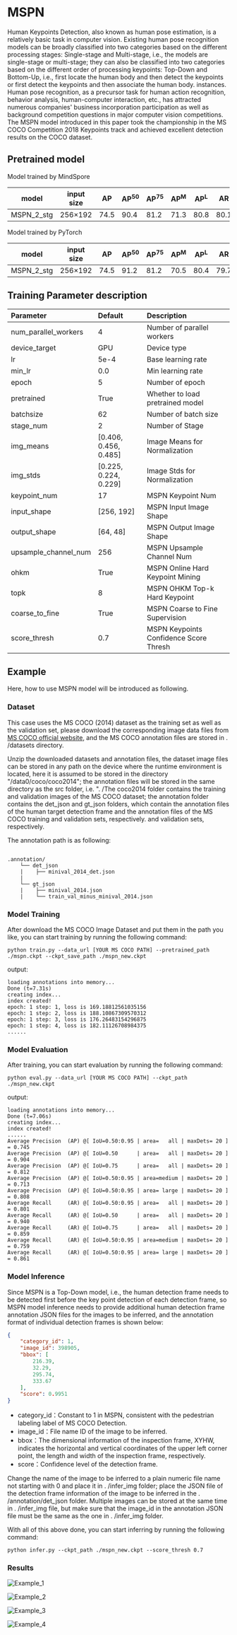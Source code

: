 # MSPN

Human Keypoints Detection, also known as human pose estimation, is a relatively basic task in computer vision. Existing human pose recognition models can be broadly classified into two categories based on the different processing stages: Single-stage and Multi-stage, i.e., the models are single-stage or multi-stage; they can also be classified into two categories based on the different order of processing keypoints: Top-Down and Bottom-Up, i.e., first locate the human body and then detect the keypoints or first detect the keypoints and then associate the human body. instances. Human pose recognition, as a precursor task for human action recognition, behavior analysis, human-computer interaction, etc., has attracted numerous companies' business incorporation participation as well as background competition questions in major computer vision competitions. The MSPN model introduced in this paper took the championship in the MS COCO Competition 2018 Keypoints track and achieved excellent detection results on the COCO dataset.

## Pretrained model

Model trained by MindSpore

| model   |input size|AP  |AP<sup>50</sup>|AP<sup>75</sup>|AP<sup>M</sup>|AP<sup>L</sup>|AR  |AR<sup>50</sup>|AR<sup>75</sup>|AR<sup>M</sup>|AR<sup>L</sup>| ckpt                                                                             |
| ------- |----------|----|------|------|-----|-----|----|------|------|-----|-----| -------------------------------------------------------------------------------- |
| MSPN_2_stg |256×192|74.5|90.4|81.2|71.3|80.8|80.1|94.0|85.9|75.9|86.1| [ckpt](https://download.mindspore.cn/vision/mspn/mspn.ckpt) |

Model trained by PyTorch

| model   |input size|AP  |AP<sup>50</sup>|AP<sup>75</sup>|AP<sup>M</sup>|AP<sup>L</sup>|AR  |AR<sup>50</sup>|AR<sup>75</sup>|AR<sup>M</sup>|AR<sup>L</sup>|
| ------- |----------|----|------|------|-----|-----|----|------|------|-----|-----|
| MSPN_2_stg |256×192|74.5|91.2|81.2|70.5|80.4|79.7|94.2|85.6|75.4|85.7|

## Training Parameter description

| Parameter | Default | Description |
|:-----|:---------|:--------|
| num_parallel_workers | 4 | Number of parallel workers |
| device_target | GPU | Device type |
| lr | 5e-4 | Base learning rate |
| min_lr | 0.0 | Min learning rate |
| epoch | 5 | Number of epoch |
| pretrained | True | Whether to load pretrained model |
| batchsize | 62 | Number of batch size |
| stage_num | 2 | Number of Stage |
| img_means | [0.406, 0.456, 0.485] | Image Means for Normalization |
| img_stds | [0.225, 0.224, 0.229] | Image Stds for Normalization |
| keypoint_num | 17 | MSPN Keypoint Num |
| input_shape | [256, 192] | MSPN Input Image Shape |
| output_shape | [64, 48] | MSPN Output Image Shape |
| upsample_channel_num | 256 | MSPN Upsample Channel Num |
| ohkm | True | MSPN Online Hard Keypoint Mining |
| topk | 8 | MSPN OHKM Top-k Hard Keypoint |
| coarse_to_fine | True | MSPN Coarse to Fine Supervision |
| score_thresh | 0.7 | MSPN Keypoints Confidence Score Thresh |

## Example

Here, how to use MSPN model will be introduced as following.

### Dataset

This case uses the MS COCO (2014) dataset as the training set as well as the validation set, please download the corresponding image data files from [MS COCO official website](https://cocodataset.org/#download), and the MS COCO annotation files are stored in . /datasets directory.

Unzip the downloaded datasets and annotation files, the dataset image files can be stored in any path on the device where the runtime environment is located, here it is assumed to be stored in the directory "/data0/coco/coco2014"; the annotation files will be stored in the same directory as the src folder, i.e. ". /The coco2014 folder contains the training and validation images of the MS COCO dataset; the annotation folder contains the det_json and gt_json folders, which contain the annotation files of the human target detection frame and the annotation files of the MS COCO training and validation sets, respectively. and validation sets, respectively.

The annotation path is as following:

```text

.annotation/
    └── det_json
    |    ├── minival_2014_det.json
    |
    └── gt_json
    |    ├── minival_2014.json
    |    └── train_val_minus_minival_2014.json
```

### Model Training

After download the MS COCO Image Dataset and put them in the path you like, you can start training by running the following command:

```shell
python train.py --data_url [YOUR MS COCO PATH] --pretrained_path ./mspn.ckpt --ckpt_save_path ./mspn_new.ckpt
```

output:

```text
loading annotations into memory...
Done (t=7.31s)
creating index...
index created!
epoch: 1 step: 1, loss is 169.18812561035156
epoch: 1 step: 2, loss is 188.10867309570312
epoch: 1 step: 3, loss is 176.26483154296875
epoch: 1 step: 4, loss is 182.11126708984375
......
```

### Model Evaluation

After training, you can start evaluation by running the following command:

```text
python eval.py --data_url [YOUR MS COCO PATH] --ckpt_path ./mspn_new.ckpt
```

output:

```text
loading annotations into memory...
Done (t=7.06s)
creating index...
index created!
......
Average Precision  (AP) @[ IoU=0.50:0.95 | area=   all | maxDets= 20 ] = 0.745
Average Precision  (AP) @[ IoU=0.50      | area=   all | maxDets= 20 ] = 0.904
Average Precision  (AP) @[ IoU=0.75      | area=   all | maxDets= 20 ] = 0.812
Average Precision  (AP) @[ IoU=0.50:0.95 | area=medium | maxDets= 20 ] = 0.713
Average Precision  (AP) @[ IoU=0.50:0.95 | area= large | maxDets= 20 ] = 0.808
Average Recall     (AR) @[ IoU=0.50:0.95 | area=   all | maxDets= 20 ] = 0.801
Average Recall     (AR) @[ IoU=0.50      | area=   all | maxDets= 20 ] = 0.940
Average Recall     (AR) @[ IoU=0.75      | area=   all | maxDets= 20 ] = 0.859
Average Recall     (AR) @[ IoU=0.50:0.95 | area=medium | maxDets= 20 ] = 0.759
Average Recall     (AR) @[ IoU=0.50:0.95 | area= large | maxDets= 20 ] = 0.861
```

### Model Inference

Since MSPN is a Top-Down model, i.e., the human detection frame needs to be detected first before the key point detection of each detection frame, so MSPN model inference needs to provide additional human detection frame annotation JSON files for the images to be inferred, and the annotation format of individual detection frames is shown below:

```json
{
    "category_id": 1,
    "image_id": 398905,
    "bbox": [
        216.39,
        32.29,
        295.74,
        333.67
    ],
    "score": 0.9951
}
```

- category_id：Constant to 1 in MSPN, consistent with the pedestrian labeling label of MS COCO Detection.
- image_id：File name ID of the image to be inferred.
- bbox：The dimensional information of the inspection frame, XYHW, indicates the horizontal and vertical coordinates of the upper left corner point, the length and width of the inspection frame, respectively.
- score：Confidence level of the detection frame.

Change the name of the image to be inferred to a plain numeric file name not starting with 0 and place it in . /infer_img folder; place the JSON file of the detection frame information of the image to be inferred in the . /annotation/det_json folder. Multiple images can be stored at the same time in . /infer_img file, but make sure that the image_id in the annotation JSON file must be the same as the one in . /infer_img folder.

With all of this above done, you can start inferring by running the following command:

```shell
python infer.py --ckpt_path ./mspn_new.ckpt --score_thresh 0.7
```

### **Results**

![Example_1](./images/90891_res.jpg)

![Example_2](./images/398905_res.jpg)

![Example_3](./images/468332_res.jpg)

![Example_4](./images/491867_res.jpg)